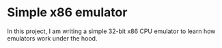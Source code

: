 # Simple x86 emulator

In this project, I am writing a simple 32-bit x86 CPU emulator to learn how emulators work under the hood.
